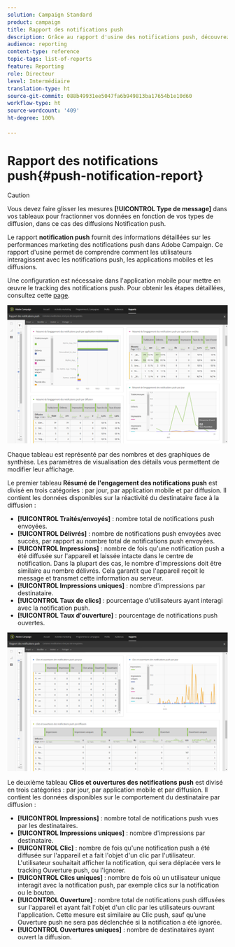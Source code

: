 ```yaml
---
solution: Campaign Standard
product: campaign
title: Rapport des notifications push
description: Grâce au rapport d'usine des notifications push, découvrez les performances de vos notifications push.
audience: reporting
content-type: reference
topic-tags: list-of-reports
feature: Reporting
role: Directeur
level: Intermédiaire
translation-type: ht
source-git-commit: 088b49931ee5047fa6b949813ba17654b1e10d60
workflow-type: ht
source-wordcount: '409'
ht-degree: 100%

---
```



# Rapport des notifications push{#push-notification-report}

>[!CAUTION]
>
>Vous devez faire glisser les mesures **[!UICONTROL Type de message]** dans vos tableaux pour fractionner vos données en fonction de vos types de diffusion, dans ce cas des diffusions Notification push.

Le rapport **notification push** fournit des informations détaillées sur les performances marketing des notifications push dans Adobe Campaign. Ce rapport d&#39;usine permet de comprendre comment les utilisateurs interagissent avec les notifications push, les applications mobiles et les diffusions.

Une configuration est nécessaire dans l&#39;application mobile pour mettre en œuvre le tracking des notifications push. Pour obtenir les étapes détaillées, consultez cette [page](../../administration/using/push-tracking.md).

![](assets/dynamic_report_push.png)

Chaque tableau est représenté par des nombres et des graphiques de synthèse. Les paramètres de visualisation des détails vous permettent de modifier leur affichage.

Le premier tableau **Résumé de l&#39;engagement des notifications push** est divisé en trois catégories : par jour, par application mobile et par diffusion. Il contient les données disponibles sur la réactivité du destinataire face à la diffusion :

* **[!UICONTROL Traités/envoyés]** : nombre total de notifications push envoyées.
* **[!UICONTROL Délivrés]** : nombre de notifications push envoyées avec succès, par rapport au nombre total de notifications push envoyées.
* **[!UICONTROL Impressions]** : nombre de fois qu&#39;une notification push a été diffusée sur l&#39;appareil et laissée intacte dans le centre de notification. Dans la plupart des cas, le nombre d&#39;impressions doit être similaire au nombre délivrés. Cela garantit que l&#39;appareil reçoit le message et transmet cette information au serveur.
* **[!UICONTROL Impressions uniques]** : nombre d&#39;impressions par destinataire.
* **[!UICONTROL Taux de clics]** : pourcentage d&#39;utilisateurs ayant interagi avec la notification push.
* **[!UICONTROL Taux d&#39;ouverture]** : pourcentage de notifications push ouvertes.

![](assets/dynamic_report_push_2.png)

Le deuxième tableau **Clics et ouvertures des notifications push** est divisé en trois catégories : par jour, par application mobile et par diffusion. Il contient les données disponibles sur le comportement du destinataire par diffusion :

* **[!UICONTROL Impressions]** : nombre total de notifications push vues par les destinataires.
* **[!UICONTROL Impressions uniques]** : nombre d&#39;impressions par destinataire.
* **[!UICONTROL Clic]** : nombre de fois qu&#39;une notification push a été diffusée sur l&#39;appareil et a fait l&#39;objet d&#39;un clic par l&#39;utilisateur. L&#39;utilisateur souhaitait afficher la notification, qui sera déplacée vers le tracking Ouverture push, ou l&#39;ignorer.
* **[!UICONTROL Clics uniques]** : nombre de fois où un utilisateur unique interagit avec la notification push, par exemple clics sur la notification ou le bouton.
* **[!UICONTROL Ouverture]** : nombre total de notifications push diffusées sur l&#39;appareil et ayant fait l&#39;objet d&#39;un clic par les utilisateurs ouvrant l&#39;application. Cette mesure est similaire au Clic push, sauf qu’une Ouverture push ne sera pas déclenchée si la notification a été ignorée.
* **[!UICONTROL Ouvertures uniques]** : nombre de destinataires ayant ouvert la diffusion.

